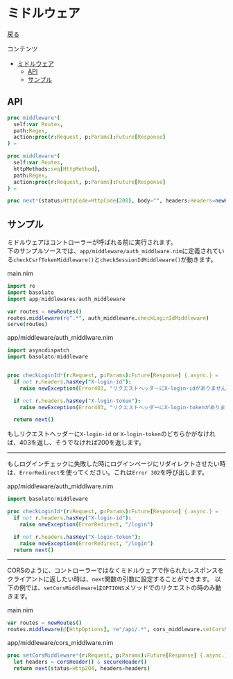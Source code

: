 ミドルウェア
===
[戻る](../../README.md)

コンテンツ

<!--ts-->
   * [ミドルウェア](#ミドルウェア)
      * [API](#api)
      * [サンプル](#サンプル)

<!-- Added by: root, at: Mon Apr 19 05:13:53 UTC 2021 -->

<!--te-->

## API
```nim
proc middleware*(
  self:var Routes,
  path:Regex,
  action:proc(r:Request, p:Params):Future[Response]
) =

proc middleware*(
  self:var Routes,
  httpMethods:seq[HttpMethod],
  path:Regex,
  action:proc(r:Request, p:Params):Future[Response]
) =

proc next*(status:HttpCode=HttpCode(200), body="", headers:Headers=newHeaders()):Response =
```

## サンプル
ミドルウェアはコントローラーが呼ばれる前に実行されます。  
下のサンプルソースでは、`app/middleware/auth_middlware.nim`に定義されている`checkCsrfTokenMiddleware()`と`checkSessionIdMiddleware()`が動きます。

main.nim
```nim
import re
import basolato
import app/middlewares/auth_middleware

var routes = newRoutes()
routes.middleware(re".*", auth_middleware.checkLoginIdMiddleware)
serve(routes)
```

app/middleware/auth_middlware.nim
```nim
import asyncdispatch
import basolato/middleware


proc checkLoginId*(r:Request, p:Params):Future[Response] {.async.} =
  if not r.headers.hasKey("X-login-id"):
    raise newException(Error403, "リクエストヘッダーにX-login-idがありません")

  if not r.headers.hasKey("X-login-token"):
    raise newException(Error403, "リクエストヘッダーにX-login-tokenがありません")

  return next()
```

もしリクエストヘッダーに`X-login-id` or `X-login-token`のどちらかがなければ、403を返し、そうでなければ200を返します。

---

もしログインチェックに失敗した時にログインページにリダイレクトさせたい時は、`ErrorRedirect`を使ってください。これは`Error 302`を呼び出します。

app/middleware/auth_middlware.nim
```nim
import basolato/middleware

proc checkLoginId*(r:Request, p:Params):Future[Response] {.async.} =
  if not r.headers.hasKey("X-login-id"):
    raise newException(ErrorRedirect, "/login")

  if not r.headers.hasKey("X-login-token"):
    raise newException(ErrorRedirect, "/login")
  return next()
```

---

CORSのように、コントローラーではなくミドルウェアで作られたレスポンスをクライアントに返したい時は、`next`関数の引数に設定することができます。
以下の例では、`setCorsMiddleware`は`OPTIONS`メソッドでのリクエストの時のみ動きます。

main.nim
```nim
var routes = newRoutes()
routes.middleware(@[HttpOptions], re"/api/.*", cors_middleware.setCorsMiddleware)
```

app/middleware/cors_middlware.nim
```nim
proc setCorsMiddleware*(r:Request, p:Params):Future[Response] {.async.} =
  let headers = corsHeader() & secureHeader()
  return next(status=Http204, headers=headers)
```
